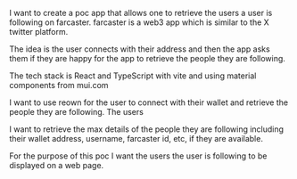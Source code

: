 
I want to create a poc app that allows one to retrieve the users a user is following on farcaster.  farcaster is a web3 app which is similar to the X twitter platform.

The idea is the user connects with their address and then the app asks them if they are happy for the app to retrieve the people they are following.

The tech stack is React and TypeScript with vite and using material components from mui.com

I want to use reown for the user to connect with their wallet and retrieve the people they are following.  The users

I want to retrieve the max details of the people they are following including their wallet address, username, farcaster id, etc, if they are available.

For the purpose of this poc I want the users the user is following to be displayed on a web page.